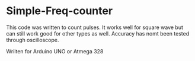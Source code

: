 # Simple-Freq-counter
This code was written to count pulses. It works well for square wave but can still work good for other types as well. Accuracy has nomt been tested through oscilloscope.

Wriiten for Arduino UNO or Atmega 328

